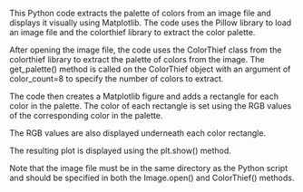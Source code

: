 This Python code extracts the palette of colors from an image file and displays it visually using Matplotlib. 
The code uses the Pillow library to load an image file and the colorthief library to extract the color palette.

After opening the image file, the code uses the ColorThief class from the colorthief library 
to extract the palette of colors from the image. The get_palette() method is called on the ColorThief object 
with an argument of color_count=8 to specify the number of colors to extract.

The code then creates a Matplotlib figure and adds a rectangle for each color in the palette. 
The color of each rectangle is set using the RGB values of the corresponding color in the palette. 

The RGB values are also displayed underneath each color rectangle.

The resulting plot is displayed using the plt.show() method.

Note that the image file must be in the same directory as the Python script and should be specified in both the Image.open() and ColorThief() methods.
